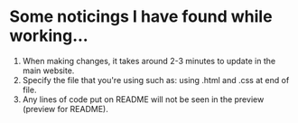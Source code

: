 # Some noticings I have found while working...

1. When making changes, it takes around 2-3 minutes to update in the main website.
2. Specify the file that you're using such as: using .html and .css at end of file.
3. Any lines of code put on README will not be seen in the preview (preview for README).
